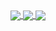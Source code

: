 <a href="https://github.com/ZaDarkSide">
  <img align="center" src="https://github-readme-stats.vercel.app/api?username=ZaDarkSide&include_all_commits=true&count_private=true&show_icons=true&theme=dracula" />
</a>

<a href="https://github.com/ZaDarkSide">
  <img align="center" src="https://github-readme-stats.vercel.app/api/top-langs/?username=ZaDarkSide&langs_count=15&layout=compact&theme=dracula" />
</a>

<a href="https://github.com/ZaDarkSide/simpleStorage">
  <img align="center" src="https://github-readme-stats.vercel.app/api/pin/?username=ZaDarkSide&repo=simpleStorage&theme=dracula" />
</a>
